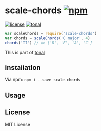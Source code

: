 # scale-chords [![npm](https://img.shields.io/npm/v/scale-chords.svg)](https://www.npmjs.com/package/scale-chords)

[![license](https://img.shields.io/npm/l/scale-chords.svg)](https://www.npmjs.com/package/scale-chords)
[![tonal](https://img.shields.io/badge/tonal-scale--chords-yellow.svg)](https://www.npmjs.com/package/tonal)


```js
var scaleChords = require('scale-chords')
var chords = scaleChords('C major', 4)
chords('II') // => ['D', 'F', 'A', 'C']
```

This is part of [tonal](https://www.npmjs.com/package/tonal)

## Installation

Via npm: `npm i --save scale-chords`

## Usage

## License

MIT License
